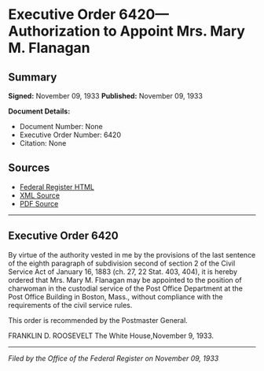 # Executive Order 6420—Authorization to Appoint Mrs. Mary M. Flanagan

## Summary

**Signed:** November 09, 1933
**Published:** November 09, 1933

**Document Details:**
- Document Number: None
- Executive Order Number: 6420
- Citation: None

## Sources
- [Federal Register HTML](https://www.presidency.ucsb.edu/documents/executive-order-6420-authorization-appoint-mrs-mary-m-flanagan)
- [XML Source](None)
- [PDF Source](None)

---

## Executive Order 6420

By virtue of the authority vested in me by the provisions of the last sentence of the eighth paragraph of subdivision second of section 2 of the Civil Service Act of January 16, 1883 (ch. 27, 22 Stat. 403, 404), it is hereby ordered that Mrs. Mary M. Flanagan may be appointed to the position of charwoman in the custodial service of the Post Office Department at the Post Office Building in Boston, Mass., without compliance with the requirements of the civil service rules.

This order is recommended by the Postmaster General.

FRANKLIN D. ROOSEVELT
The White House,November 9, 1933.

---

*Filed by the Office of the Federal Register on November 09, 1933*
